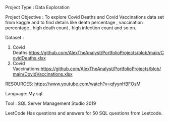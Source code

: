 Project Type : Data Exploration

Project Objective : To explore Covid Deaths and Covid Vaccinations data set from kaggle and to find details like death percentage , vaccination percentage , high death count , high infection count and so on.

Dataset :
1. Covid Deaths:https://github.com/AlexTheAnalyst/PortfolioProjects/blob/main/CovidDeaths.xlsx
2. Covid Vaccinations:https://github.com/AlexTheAnalyst/PortfolioProjects/blob/main/CovidVaccinations.xlsx

RESOURCES:
https://www.youtube.com/watch?v=qfyynHBFOsM 

Language: My sql 

Tool : SQL Server Management Studio 2019

LeetCode 
Has questions and answers for 50 SQL questions from Leetcode.

